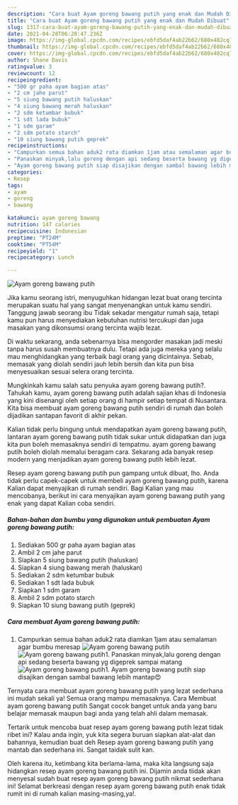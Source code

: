 ```yaml
---
description: "Cara buat Ayam goreng bawang putih yang enak dan Mudah Dibuat"
title: "Cara buat Ayam goreng bawang putih yang enak dan Mudah Dibuat"
slug: 1317-cara-buat-ayam-goreng-bawang-putih-yang-enak-dan-mudah-dibuat
date: 2021-04-28T06:28:47.236Z
image: https://img-global.cpcdn.com/recipes/ebfd5daf4ab22b62/680x482cq70/ayam-goreng-bawang-putih-foto-resep-utama.jpg
thumbnail: https://img-global.cpcdn.com/recipes/ebfd5daf4ab22b62/680x482cq70/ayam-goreng-bawang-putih-foto-resep-utama.jpg
cover: https://img-global.cpcdn.com/recipes/ebfd5daf4ab22b62/680x482cq70/ayam-goreng-bawang-putih-foto-resep-utama.jpg
author: Shane Davis
ratingvalue: 3
reviewcount: 12
recipeingredient:
- "500 gr paha ayam bagian atas"
- "2 cm jahe parut"
- "5 siung bawang putih haluskan"
- "4 siung bawang merah haluskan"
- "2 sdm ketumbar bubuk"
- "1 sdt lada bubuk"
- "1 sdm garam"
- "2 sdm potato starch"
- "10 siung bawang putih geprek"
recipeinstructions:
- "Campurkan semua bahan aduk2 rata diamkan 1jam atau semalaman agar bumbu meresap"
- "Panaskan minyak,lalu goreng dengan api sedang beserta bawang yg digeprek sampai matang"
- "Ayam goreng bawang putih siap disajikan dengan sambal bawang lebih mantap😍"
categories:
- Resep
tags:
- ayam
- goreng
- bawang

katakunci: ayam goreng bawang 
nutrition: 147 calories
recipecuisine: Indonesian
preptime: "PT24M"
cooktime: "PT54M"
recipeyield: "1"
recipecategory: Lunch

---
```



![Ayam goreng bawang putih](https://img-global.cpcdn.com/recipes/ebfd5daf4ab22b62/680x482cq70/ayam-goreng-bawang-putih-foto-resep-utama.jpg)

Jika kamu seorang istri, menyuguhkan hidangan lezat buat orang tercinta merupakan suatu hal yang sangat menyenangkan untuk kamu sendiri. Tanggung jawab seorang ibu Tidak sekadar mengatur rumah saja, tetapi kamu pun harus menyediakan kebutuhan nutrisi tercukupi dan juga masakan yang dikonsumsi orang tercinta wajib lezat.

Di waktu  sekarang, anda sebenarnya bisa mengorder masakan jadi meski tanpa harus susah membuatnya dulu. Tetapi ada juga mereka yang selalu mau menghidangkan yang terbaik bagi orang yang dicintainya. Sebab, memasak yang diolah sendiri jauh lebih bersih dan kita pun bisa menyesuaikan sesuai selera orang tercinta. 



Mungkinkah kamu salah satu penyuka ayam goreng bawang putih?. Tahukah kamu, ayam goreng bawang putih adalah sajian khas di Indonesia yang kini disenangi oleh setiap orang di hampir setiap tempat di Nusantara. Kita bisa membuat ayam goreng bawang putih sendiri di rumah dan boleh dijadikan santapan favorit di akhir pekan.

Kalian tidak perlu bingung untuk mendapatkan ayam goreng bawang putih, lantaran ayam goreng bawang putih tidak sukar untuk didapatkan dan juga kita pun boleh memasaknya sendiri di tempatmu. ayam goreng bawang putih boleh diolah memalui beragam cara. Sekarang ada banyak resep modern yang menjadikan ayam goreng bawang putih lebih lezat.

Resep ayam goreng bawang putih pun gampang untuk dibuat, lho. Anda tidak perlu capek-capek untuk membeli ayam goreng bawang putih, karena Kalian dapat menyajikan di rumah sendiri. Bagi Kalian yang mau mencobanya, berikut ini cara menyajikan ayam goreng bawang putih yang enak yang dapat Kalian coba sendiri.

<!--inarticleads1-->

##### Bahan-bahan dan bumbu yang digunakan untuk pembuatan Ayam goreng bawang putih:

1. Sediakan 500 gr paha ayam bagian atas
1. Ambil 2 cm jahe parut
1. Siapkan 5 siung bawang putih (haluskan)
1. Siapkan 4 siung bawang merah (haluskan)
1. Sediakan 2 sdm ketumbar bubuk
1. Sediakan 1 sdt lada bubuk
1. Siapkan 1 sdm garam
1. Ambil 2 sdm potato starch
1. Siapkan 10 siung bawang putih (geprek)




<!--inarticleads2-->

##### Cara membuat Ayam goreng bawang putih:

1. Campurkan semua bahan aduk2 rata diamkan 1jam atau semalaman agar bumbu meresap
<img src="https://img-global.cpcdn.com/steps/b41acdea85457b49/160x128cq70/ayam-goreng-bawang-putih-langkah-memasak-1-foto.jpg" alt="Ayam goreng bawang putih"><img src="https://img-global.cpcdn.com/steps/ff29dfda48730b78/160x128cq70/ayam-goreng-bawang-putih-langkah-memasak-1-foto.jpg" alt="Ayam goreng bawang putih">1. Panaskan minyak,lalu goreng dengan api sedang beserta bawang yg digeprek sampai matang
<img src="https://img-global.cpcdn.com/steps/8ad4fdb06745c0de/160x128cq70/ayam-goreng-bawang-putih-langkah-memasak-2-foto.jpg" alt="Ayam goreng bawang putih">1. Ayam goreng bawang putih siap disajikan dengan sambal bawang lebih mantap😍




Ternyata cara membuat ayam goreng bawang putih yang lezat sederhana ini mudah sekali ya! Semua orang mampu memasaknya. Cara Membuat ayam goreng bawang putih Sangat cocok banget untuk anda yang baru belajar memasak maupun bagi anda yang telah ahli dalam memasak.

Tertarik untuk mencoba buat resep ayam goreng bawang putih lezat tidak ribet ini? Kalau anda ingin, yuk kita segera buruan siapkan alat-alat dan bahannya, kemudian buat deh Resep ayam goreng bawang putih yang mantab dan sederhana ini. Sangat taidak sulit kan. 

Oleh karena itu, ketimbang kita berlama-lama, maka kita langsung saja hidangkan resep ayam goreng bawang putih ini. Dijamin anda tiidak akan menyesal sudah buat resep ayam goreng bawang putih nikmat sederhana ini! Selamat berkreasi dengan resep ayam goreng bawang putih enak tidak rumit ini di rumah kalian masing-masing,ya!.

